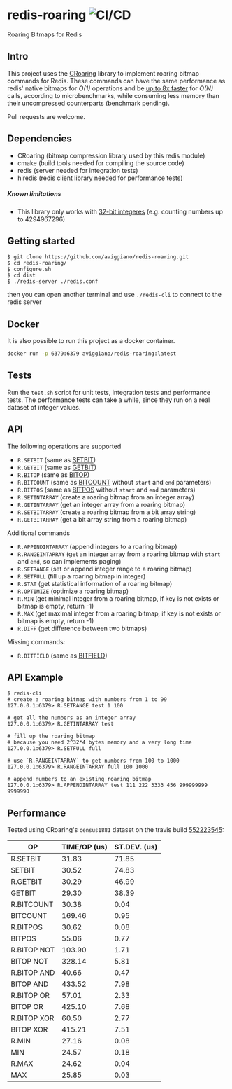 redis-roaring ![CI/CD](https://github.com/aviggiano/redis-roaring/workflows/CI/CD/badge.svg)
===========
Roaring Bitmaps for Redis

## Intro

This project uses the [CRoaring](https://github.com/RoaringBitmap/CRoaring) library to implement roaring bitmap commands for Redis.
These commands can have the same performance as redis' native bitmaps for *O(1)* operations and be [up to 8x faster](#performance) for *O(N)*
calls, according to microbenchmarks, while consuming less memory than their uncompressed counterparts (benchmark pending).

Pull requests are welcome.


## Dependencies

- CRoaring (bitmap compression library used by this redis module)
- cmake (build tools needed for compiling the source code)
- redis (server needed for integration tests)
- hiredis (redis client library needed for performance tests)

##### Known limitations

- This library only works with [32-bit integeres](https://github.com/RoaringBitmap/CRoaring/issues/1) (e.g. counting numbers up to 4294967296)

## Getting started

```
$ git clone https://github.com/aviggiano/redis-roaring.git
$ cd redis-roaring/
$ configure.sh
$ cd dist 
$ ./redis-server ./redis.conf  
```
then you can open another terminal and use `./redis-cli` to connect to the redis server

## Docker

It is also possible to run this project as a docker container.

```bash
docker run -p 6379:6379 aviggiano/redis-roaring:latest
```

## Tests

Run the `test.sh` script for unit tests, integration tests and performance tests.
The performance tests can take a while, since they run on a real dataset of integer values.

## API

The following operations are supported

- `R.SETBIT` (same as [SETBIT](https://redis.io/commands/setbit))
- `R.GETBIT` (same as [GETBIT](https://redis.io/commands/getbit))
- `R.BITOP` (same as [BITOP](https://redis.io/commands/bitop))
- `R.BITCOUNT` (same as [BITCOUNT](https://redis.io/commands/bitcount) without `start` and `end` parameters)
- `R.BITPOS` (same as [BITPOS](https://redis.io/commands/bitpos) without `start` and `end` parameters)
- `R.SETINTARRAY` (create a roaring bitmap from an integer array)
- `R.GETINTARRAY` (get an integer array from a roaring bitmap)
- `R.SETBITARRAY` (create a roaring bitmap from a bit array string)
- `R.GETBITARRAY` (get a bit array string from a roaring bitmap)

Additional commands

- `R.APPENDINTARRAY` (append integers to a roaring bitmap)
- `R.RANGEINTARRAY` (get an integer array from a roaring bitmap with `start` and `end`, so can implements paging)
- `R.SETRANGE` (set or append integer range to a roaring bitmap)
- `R.SETFULL` (fill up a roaring bitmap in integer)
- `R.STAT` (get statistical information of a roaring bitmap)
- `R.OPTIMIZE` (optimize a roaring bitmap)
- `R.MIN` (get minimal integer from a roaring bitmap, if key is not exists or bitmap is empty, return -1)
- `R.MAX` (get maximal integer from a roaring bitmap, if key is not exists or bitmap is empty, return -1)
- `R.DIFF` (get difference between two bitmaps)

Missing commands:

- `R.BITFIELD` (same as [BITFIELD](https://redis.io/commands/bitfield))

## API Example
```
$ redis-cli
# create a roaring bitmap with numbers from 1 to 99
127.0.0.1:6379> R.SETRANGE test 1 100

# get all the numbers as an integer array
127.0.0.1:6379> R.GETINTARRAY test

# fill up the roaring bitmap 
# because you need 2^32*4 bytes memory and a very long time
127.0.0.1:6379> R.SETFULL full

# use `R.RANGEINTARRAY` to get numbers from 100 to 1000 
127.0.0.1:6379> R.RANGEINTARRAY full 100 1000

# append numbers to an existing roaring bitmap
127.0.0.1:6379> R.APPENDINTARRAY test 111 222 3333 456 999999999 9999990
```

## Performance

Tested using CRoaring's `census1881` dataset on the travis build [552223545](https://travis-ci.org/aviggiano/redis-roaring/builds/552223545):

|           OP | TIME/OP (us) | ST.DEV. (us) |
| ------------ | ------------ | ------------ |
|     R.SETBIT |        31.83 |        71.85 |
|       SETBIT |        30.52 |        74.83 |
|     R.GETBIT |        30.29 |        46.99 |
|       GETBIT |        29.30 |        38.39 |
|   R.BITCOUNT |        30.38 |         0.04 |
|     BITCOUNT |       169.46 |         0.95 |
|     R.BITPOS |        30.62 |         0.08 |
|       BITPOS |        55.06 |         0.77 |
|  R.BITOP NOT |       103.90 |         1.71 |
|    BITOP NOT |       328.14 |         5.81 |
|  R.BITOP AND |        40.66 |         0.47 |
|    BITOP AND |       433.52 |         7.98 |
|   R.BITOP OR |        57.01 |         2.33 |
|     BITOP OR |       425.10 |         7.68 |
|  R.BITOP XOR |        60.50 |         2.77 |
|    BITOP XOR |       415.21 |         7.51 |
|        R.MIN |        27.16 |         0.08 |
|          MIN |        24.57 |         0.18 |
|        R.MAX |        24.62 |         0.04 |
|          MAX |        25.85 |         0.03 |

